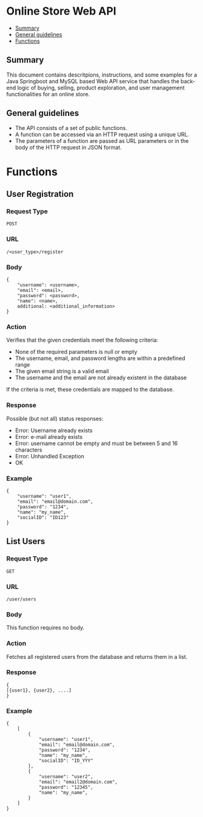# Online Store Web API

* [Summary](#summary)
* [General guidelines](#general-guidelines)
* [Functions](#functions)

## Summary
This document contains descritpions, instructions, and some examples for a Java Springboot and MySQL based Web API service that handles the back-end logic of buying, selling, product exploration, and user management functionalities for an online store.

## General guidelines
* The API consists of a set of public functions.
* A function can be accessed via an HTTP request using a unique URL.
* The parameters of a function are passed as URL parameters or in the body of the HTTP request in JSON format.


# Functions
## User Registration

### Request Type
    POST

### URL
    /<user_type>/register

### Body
    {
        "username": <username>,
        "email": <email>,
        "password": <password>,
        "name": <name>,
        additional: <additional_information>
    }
### Action
Verifies that the given credentials meet the following criteria:
* None of the required parameters is null or empty
* The username, email, and password lengths are within a predefined range
* The given email string is a valid email
* The username and the email are not already existent in the database

If the criteria is met, these credentials are mapped to the database.

### Response
Possible (but not all) status responses:
* Error: Username already exists
* Error: e-mail already exists
* Error: username cannot be empty and must be between 5 and 16 characters
* Error: Unhandled Exception
* OK

### Example
    {
        "username": "user1",
        "email": "email@domain.com",
        "password": "1234",
        "name": "my_name",
        "socialID": "ID123"
    }
    
## List Users
### Request Type
    GET
### URL
    /user/users
### Body
This function requires no body.
### Action
Fetches all registered users from the database and returns them in a list.
### Response
    {
    [{user1}, {user2}, ....]
    }
### Example
    {   
        [
            {
                "username": "user1",
                "email": "email@domain.com",
                "password": "1234",
                "name": "my_name",
                "socialID": "ID_YYY"
            },
            {
                "username": "user2",
                "email": "email2@domain.com",
                "password": "12345",
                "name": "my_name",
            }
        ]
    }
